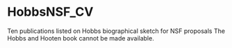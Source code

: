 # HobbsNSF_CV
Ten publications listed on Hobbs biographical sketch for NSF proposals
The Hobbs and Hooten book cannot be made available.  
